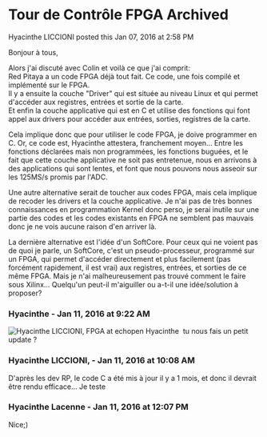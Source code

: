 #  Tour de Contrôle FPGA Archived

Hyacinthe LICCIONI posted this Jan 07, 2016 at 2:58 PM

Bonjour à tous,  
  
Alors j'ai discuté avec Colin et voilà ce que j'ai comprit:  
Red Pitaya a un code FPGA déjà tout fait. Ce code, une fois compilé et
implémenté sur le FPGA.  
Il y a ensuite la couche "Driver" qui est située au niveau Linux et qui permet
d'accéder aux registres, entrées et sortie de la carte.  
Et enfin la couche applicative qui est en C et utilise des fonctions qui font
appel aux drivers pour accéder aux entrées, sorties, registres de la carte.  
  
Cela implique donc que pour utiliser le code FPGA, je doive programmer en C.
Or, ce code est, Hyacinthe attestera, franchement moyen... Entre les fonctions
déclarées mais non programmées, les fonctions buguées, et le fait que cette
couche applicative ne soit pas entretenue, nous en arrivons à des applications
qui sont lentes, et font que nous pouvons nous asseoir sur les 125MS/s promis
par l'ADC.  
  
Une autre alternative serait de toucher aux codes FPGA, mais cela implique de
recoder les drivers et la couche applicative. Je n'ai pas de très bonnes
connaissances en programmation Kernel donc perso, je serai inutile sur une
partie des codes et les codes existants en FPGA ne semblent pas mauvais donc
je ne vois aucune raison d'en arriver là.  
  
La dernière alternative est l'idée d'un SoftCore. Pour ceux qui ne voient pas
de quoi je parle, un SoftCore, c'est un pseudo-processeur, programmé sur un
FPGA, qui permet d'accéder directement et plus facilement (pas forcément
rapidement, il est vrai) aux registres, entrées, et sorties de ce même FPGA.
Mais je n'ai malheureusement pas trouvé comment le faire sous Xilinx...
Quelqu'un peut-il m'aiguiller ou a-t-il une idée/solution à proposer?

### **Hyacinthe** - Jan 11, 2016 at 9:22 AM

![Hyacinthe LICCIONI, FPGA at
echopen](./../../zz_assets/images/avatars/1249124.png) Hyacinthe  tu nous fais
un petit update ?

### **Hyacinthe LICCIONI,** - Jan 11, 2016 at 10:08 AM

D'après les dev RP, le code C a été mis à jour il y a 1 mois, et donc il
devrait être rendu efficace... Je teste

### **Hyacinthe Lacenne** - Jan 11, 2016 at 12:07 PM

Nice;)

